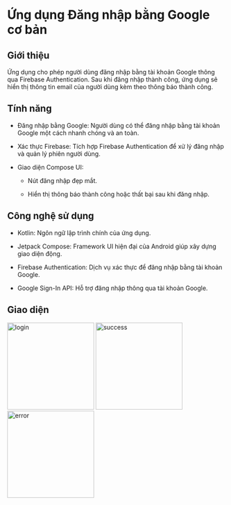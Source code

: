 # Ứng dụng Đăng nhập bằng Google cơ bản

## Giới thiệu

Ứng dụng cho phép người dùng đăng nhập bằng tài khoản Google thông qua Firebase Authentication. Sau khi đăng nhập thành công, ứng dụng sẽ hiển thị thông tin email của người dùng kèm theo thông báo thành công.

## Tính năng

- Đăng nhập bằng Google: Người dùng có thể đăng nhập bằng tài khoản Google một cách nhanh chóng và an toàn.

- Xác thực Firebase: Tích hợp Firebase Authentication để xử lý đăng nhập và quản lý phiên người dùng.

- Giao diện Compose UI:

  - Nút đăng nhập đẹp mắt.

  - Hiển thị thông báo thành công hoặc thất bại sau khi đăng nhập.

## Công nghệ sử dụng

- Kotlin: Ngôn ngữ lập trình chính của ứng dụng.

- Jetpack Compose: Framework UI hiện đại của Android giúp xây dựng giao diện động.

- Firebase Authentication: Dịch vụ xác thực để đăng nhập bằng tài khoản Google.

- Google Sign-In API: Hỗ trợ đăng nhập thông qua tài khoản Google.

## Giao diện
<img width="200" alt="login" src="https://github.com/user-attachments/assets/1f441f8d-4c1a-400e-b56c-51349552fa87" />
<img width="200" alt="success" src="https://github.com/user-attachments/assets/dcdc44db-69df-4cac-b973-1487e88e8b54" />
<img width="200" alt="error" src="https://github.com/user-attachments/assets/769341dd-c99a-4ab2-8e71-98f320d7f61a" />
